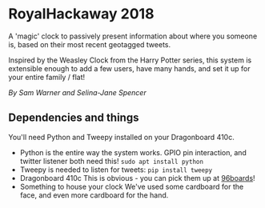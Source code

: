 # RoyalHackaway 2018

A 'magic' clock to passively present information about where you someone is, based on their most recent geotagged tweets.

Inspired by the Weasley Clock from the Harry Potter series, this system is extensible enough to add a few users, have many hands, and set it up for your entire family / flat!

*By Sam Warner and Selina-Jane Spencer*

## Dependencies and things

You'll need Python and Tweepy installed on your Dragonboard 410c.

* Python is the entire way the system works. GPIO pin interaction, and twitter listener both need this!
`sudo apt install python`
* Tweepy is needed to listen for tweets:
`pip install tweepy`
* Dragonboard 410c
This is obvious - you can pick them up at [96boards](https://www.96boards.org/)!
* Something to house your clock
We've used some cardboard for the face, and even more cardboard for the hand.
